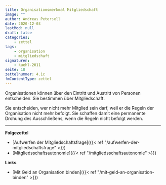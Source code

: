 ```yaml
---
title: Organisationsmerkmal Mitgliedschaft
image: ""
author: Andreas Petersell
date: 2020-12-03
lastMod: null
draft: false
categories:
    - zettel
tags:
    - organisation
    - mitgliedschaft
signaturen:
    - kuehl-2011
seite: 18
zettelnummer: 4.1c
fmContentType: zettel
---
```


Organisationen können über den Eintritt und Austritt von Personen entscheiden: Sie bestimmen über Mitgliedschaft.
<!--more-->
Sie entscheiden, wer nicht mehr Mitglied sein darf, weil er die Regeln der Organisation nicht mehr befolgt. Sie schaffen damit eine permanente Drohung des Ausschließens, wenn die Regeln nicht befolgt werden.
***

**Folgezettel**

- [Aufwerfen der Mitgliedschaftsfrage]({{< ref "/aufwerfen-der-mitgliedschaftsfrage" >}})
- [Mitgliedsschaftsautonomie]({{< ref "/mitgliedsschaftsautonomie" >}})

<!-- FM:Snippet:Start data:{"id":"Zettel - Linkliste","fields":[]} -->
**Links**

- [Mit Geld an Organisation binden]({{< ref "/mit-geld-an-organisation-binden" >}})
<!-- FM:Snippet:End -->
